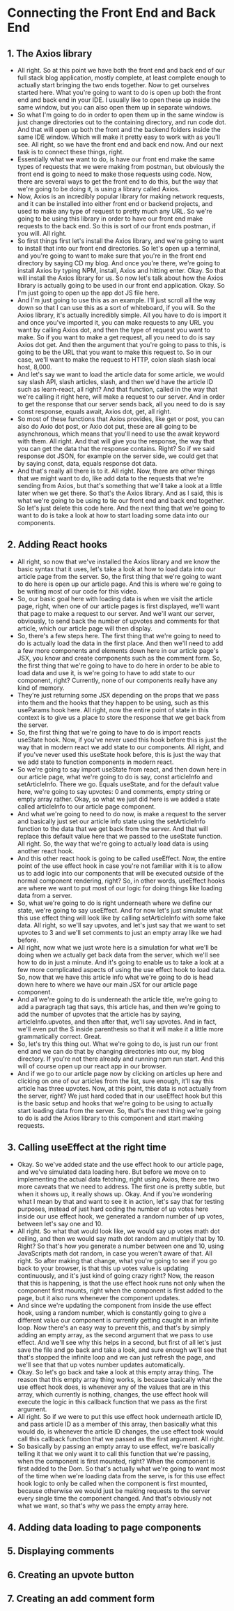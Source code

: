 # Connecting the Front End and Back End

## 1. The Axios library

- All right. So at this point we have both the front end and back end of our full stack blog application, mostly complete, at least complete enough to actually start bringing the two ends together. Now to get ourselves started here. What you're going to want to do is open up both the front end and back end in your IDE. I usually like to open these up inside the same window, but you can also open them up in separate windows.
- So what I'm going to do in order to open them up in the same window is just change directories out to the containing directory, and run code dot. And that will open up both the front and the backend folders inside the same IDE window. Which will make it pretty easy to work with as you'll see. All right, so we have the front end and back end now. And our next task is to connect these things, right.
- Essentially what we want to do, is have our front end make the same types of requests that we were making from postman, but obviously the front end is going to need to make those requests using code. Now, there are several ways to get the front end to do this, but the way that we're going to be doing it, is using a library called Axios.
- Now, Axios is an incredibly popular library for making network requests, and it can be installed into either front end or backend projects, and used to make any type of request to pretty much any URL. So we're going to be using this library in order to have our front end make requests to the back end. So this is sort of our front ends postman, if you will. All right.
- So first things first let's install the Axios library, and we're going to want to install that into our front end directories. So let's open up a terminal, and you're going to want to make sure that you're in the front end directory by saying CD my blog. And once you're there, we're going to install Axios by typing NPM, install, Axios and hitting enter. Okay. So that will install the Axios library for us. So now let's talk about how the Axios library is actually going to be used in our front end application. Okay. So I'm just going to open up the app dot JS file here.
- And I'm just going to use this as an example. I'll just scroll all the way down so that I can use this as a sort of whiteboard, if you will. So the Axios library, it's actually incredibly simple. All you have to do is import it and once you've imported it, you can make requests to any URL you want by calling Axios dot, and then the type of request you want to make. So if you want to make a get request, all you need to do is say Axios dot get. And then the argument that you're going to pass to this, is going to be the URL that you want to make this request to. So in our case, we'll want to make the request to HTTP, colon slash slash local host, 8,000.
- And let's say we want to load the article data for some article, we would say slash API, slash articles, slash, and then we'd have the article ID such as learn-react, all right? And that function, called in the way that we're calling it right here, will make a request to our server. And in order to get the response that our server sends back, all you need to do is say const response, equals await, Axios dot, get, all right.
- So most of these functions that Axios provides, like get or post, you can also do Axio dot post, or Axio dot put, these are all going to be asynchronous, which means that you'll need to use the await keyword with them. All right. And that will give you the response, the way that you can get the data that the response contains. Right? So if we said response dot JSON, for example on the server side, we could get that by saying const, data, equals response dot data.
- And that's really all there is to it. All right. Now, there are other things that we might want to do, like add data to the requests that we're sending from Axios, but that's something that we'll take a look at a little later when we get there. So that's the Axios library. And as I said, this is what we're going to be using to tie our front end and back end together. So let's just delete this code here. And the next thing that we're going to want to do is take a look at how to start loading some data into our components.

## 2. Adding React hooks

- All right, so now that we've installed the Axios library and we know the basic syntax that it uses, let's take a look at how to load data into our article page from the server. So, the first thing that we're going to want to do here is open up our article page. And this is where we're going to be writing most of our code for this video.
- So, our basic goal here with loading data is when we visit the article page, right, when one of our article pages is first displayed, we'll want that page to make a request to our server. And we'll want our server, obviously, to send back the number of upvotes and comments for that article, which our article page will then display.
- So, there's a few steps here. The first thing that we're going to need to do is actually load the data in the first place. And then we'll need to add a few more components and elements down here in our article page's JSX, you know and create components such as the comment form. So, the first thing that we're going to have to do here in order to be able to load data and use it, is we're going to have to add state to our component, right? Currently, none of our components really have any kind of memory.
- They're just returning some JSX depending on the props that we pass into them and the hooks that they happen to be using, such as this useParams hook here. All right, now the entire point of state in this context is to give us a place to store the response that we get back from the server.
- So, the first thing that we're going to have to do is import reacts useState hook. Now, if you've never used this hook before this is just the way that in modern react we add state to our components. All right, and if you've never used this useState hook before, this is just the way that we add state to function components in modern react.
- So we're going to say import useState from react, and then down here in our article page, what we're going to do is say, const articleInfo and setArticleInfo. There we go. Equals useState, and for the default value here, we're going to say upvotes: 0 and comments, empty string or empty array rather. Okay, so what we just did here is we added a state called articleInfo to our article page component.
- And what we're going to need to do now, is make a request to the server and basically just set our article info state using the setArticleInfo function to the data that we get back from the server. And that will replace this default value here that we passed to the useState function. All right. So, the way that we're going to actually load data is using another react hook.
- And this other react hook is going to be called useEffect. Now, the entire point of the use effect hook in case you're not familiar with it is to allow us to add logic into our components that will be executed outside of the normal component rendering, right? So, in other words, useEffect hooks are where we want to put most of our logic for doing things like loading data from a server.
- So, what we're going to do is right underneath where we define our state, we're going to say useEffect. And for now let's just simulate what this use effect thing will look like by calling setArticleInfo with some fake data. All right, so we'll say upvotes, and let's just say that we want to set upvotes to 3 and we'll set comments to just an empty array like we had before.
- All right, now what we just wrote here is a simulation for what we'll be doing when we actually get back data from the server, which we'll see how to do in just a minute. And it's going to enable us to take a look at a few more complicated aspects of using the use effect hook to load data. So, now that we have this article info what we're going to do is head down here to where we have our main JSX for our article page component.
- And all we're going to do is underneath the article title, we're going to add a paragraph tag that says, this article has, and then we're going to add the number of upvotes that the article has by saying, articleInfo.upvotes, and then after that, we'll say upvotes. And in fact, we'll even put the S inside parenthesis so that it will make it a little more grammatically correct. Great.
- So, let's try this thing out. What we're going to do, is just run our front end and we can do that by changing directories into our, my blog directory. If you're not there already and running npm run start. And this will of course open up our react app in our browser.
- And if we go to our article page now by clicking on articles up here and clicking on one of our articles from the list, sure enough, it'll say this article has three upvotes. Now, at this point, this data is not actually from the server, right? We just hard coded that in our useEffect hook but this is the basic setup and hooks that we're going to be using to actually start loading data from the server. So, that's the next thing we're going to do is add the Axios library to this component and start making requests.

## 3. Calling useEffect at the right time

- Okay. So we've added state and the use effect hook to our article page, and we've simulated data loading here. But before we move on to implementing the actual data fetching, right using Axios, there are two more caveats that we need to address. The first one is pretty subtle, but when it shows up, it really shows up. Okay. And if you're wondering what I mean by that and want to see it in action, let's say that for testing purposes, instead of just hard coding the number of up votes here inside our use effect hook, we generated a random number of up votes, between let's say one and 10.
- All right. So what that would look like, we would say up votes math dot ceiling, and then we would say math dot random and multiply that by 10. Right? So that's how you generate a number between one and 10, using JavaScripts math dot random, in case you weren't aware of that. All right. So after making that change, what you're going to see if you go back to your browser, is that this up votes value is updating continuously, and it's just kind of going crazy right? Now, the reason that this is happening, is that the use effect hook runs not only when the component first mounts, right when the component is first added to the page, but it also runs whenever the component updates.
- And since we're updating the component from inside the use effect hook, using a random number, which is constantly going to give a different value our component is currently getting caught in an infinite loop. Now there's an easy way to prevent this, and that's by simply adding an empty array, as the second argument that we pass to use effect. And we'll see why this helps in a second, but first of all let's just save the file and go back and take a look, and sure enough we'll see that that's stopped the infinite loop and we can just refresh the page, and we'll see that that up votes number updates automatically.
- Okay. So let's go back and take a look at this empty array thing. The reason that this empty array thing works, is because basically what the use effect hook does, is whenever any of the values that are in this array, which currently is nothing, changes, the use effect hook will execute the logic in this callback function that we pass as the first argument.
- All right. So if we were to put this use effect hook underneath article ID, and pass article ID as a member of this array, then basically what this would do, is whenever the article ID changes, the use effect took would call this callback function that we passed as the first argument. All right.
- So basically by passing an empty array to use effect, we're basically telling it that we only want it to call this function that we're passing, when the component is first mounted, right? When the component is first added to the Dom. So that's actually what we're going to want most of the time when we're loading data from the serve, is for this use effect hook logic to only be called when the component is first mounted, because otherwise we would just be making requests to the server every single time the component changed. And that's obviously not what we want, so that's why we pass the empty array here.

## 4. Adding data loading to page components

## 5. Displaying comments

## 6. Creating an upvote button

## 7. Creating an add comment form
